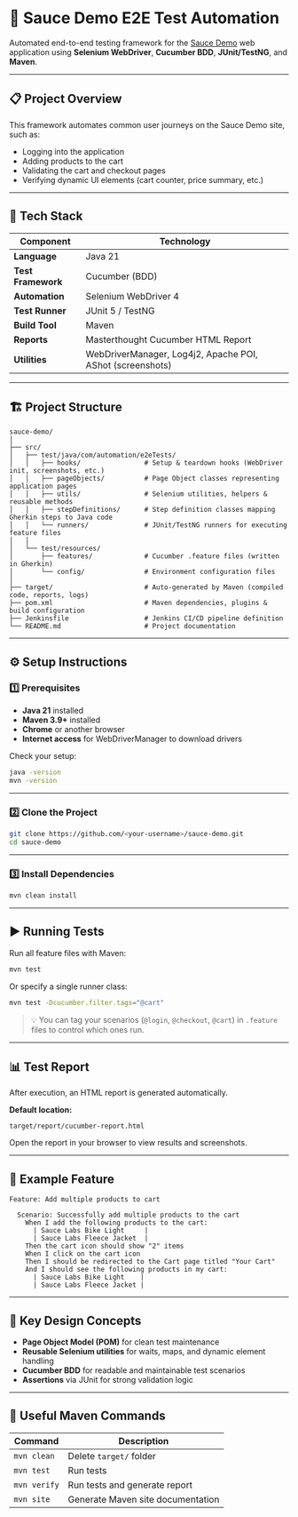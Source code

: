 # 🧪 Sauce Demo E2E Test Automation

Automated end-to-end testing framework for the [Sauce Demo](https://www.saucedemo.com/) web application using **Selenium WebDriver**, **Cucumber BDD**, **JUnit/TestNG**, and **Maven**.

---

## 📋 Project Overview

This framework automates common user journeys on the Sauce Demo site, such as:

- Logging into the application  
- Adding products to the cart  
- Validating the cart and checkout pages  
- Verifying dynamic UI elements (cart counter, price summary, etc.)

---

## 🧰 Tech Stack

| Component | Technology |
|------------|-------------|
| **Language** | Java 21 |
| **Test Framework** | Cucumber (BDD) |
| **Automation** | Selenium WebDriver 4 |
| **Test Runner** | JUnit 5 / TestNG |
| **Build Tool** | Maven |
| **Reports** | Masterthought Cucumber HTML Report |
| **Utilities** | WebDriverManager, Log4j2, Apache POI, AShot (screenshots) |

---

## 🏗️ Project Structure

```
sauce-demo/
│
├── src/
│   ├── test/java/com/automation/e2eTests/
│   │   ├── hooks/                # Setup & teardown hooks (WebDriver init, screenshots, etc.)
│   │   ├── pageObjects/          # Page Object classes representing application pages
│   │   ├── utils/                # Selenium utilities, helpers & reusable methods
│   │   ├── stepDefinitions/      # Step definition classes mapping Gherkin steps to Java code
│   │   └── runners/              # JUnit/TestNG runners for executing feature files
│   │
│   └── test/resources/
│       ├── features/             # Cucumber .feature files (written in Gherkin)
│       └── config/               # Environment configuration files
│
├── target/                       # Auto-generated by Maven (compiled code, reports, logs)
├── pom.xml                       # Maven dependencies, plugins & build configuration
├── Jenkinsfile                   # Jenkins CI/CD pipeline definition
└── README.md                     # Project documentation

```

---

## ⚙️ Setup Instructions

### 1️⃣ Prerequisites

- **Java 21** installed  
- **Maven 3.9+** installed  
- **Chrome** or another browser  
- **Internet access** for WebDriverManager to download drivers  

Check your setup:
```bash
java -version
mvn -version
```

---

### 2️⃣ Clone the Project

```bash
git clone https://github.com/<your-username>/sauce-demo.git
cd sauce-demo
```

---

### 3️⃣ Install Dependencies

```bash
mvn clean install
```

---

## ▶️ Running Tests

Run all feature files with Maven:

```bash
mvn test
```

Or specify a single runner class:

```bash
mvn test -Dcucumber.filter.tags="@cart"
```

> 💡 You can tag your scenarios (`@login`, `@checkout`, `@cart`) in `.feature` files to control which ones run.

---

## 📊 Test Report

After execution, an HTML report is generated automatically.

**Default location:**
```
target/report/cucumber-report.html
```

Open the report in your browser to view results and screenshots.

---

## 🧩 Example Feature

```gherkin
Feature: Add multiple products to cart

  Scenario: Successfully add multiple products to the cart
    When I add the following products to the cart:
      | Sauce Labs Bike Light     |
      | Sauce Labs Fleece Jacket  |
    Then the cart icon should show "2" items
    When I click on the cart icon
    Then I should be redirected to the Cart page titled "Your Cart"
    And I should see the following products in my cart:
      | Sauce Labs Bike Light    |
      | Sauce Labs Fleece Jacket |
```

---

## 🧠 Key Design Concepts

- **Page Object Model (POM)** for clean test maintenance  
- **Reusable Selenium utilities** for waits, maps, and dynamic element handling  
- **Cucumber BDD** for readable and maintainable test scenarios  
- **Assertions** via JUnit for strong validation logic  

---

## 🧰 Useful Maven Commands

| Command | Description |
|----------|-------------|
| `mvn clean` | Delete `target/` folder |
| `mvn test` | Run tests |
| `mvn verify` | Run tests and generate report |
| `mvn site` | Generate Maven site documentation |

